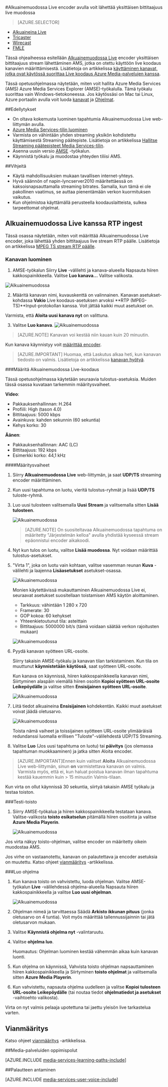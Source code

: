 <properties 
    pageTitle="Lähetä yksittäinen bittitaajuus live stream Alkuainemuodossa Live-encoder määrittäminen | Microsoft Azure" 
    description="Tässä ohjeaiheessa esitellään Alkuainemuodossa Live encoder yksittäisen bittitaajuus stream lähettäminen AMS, jotka on otettu käyttöön live koodaus kanavien määrittämisestä." 
    services="media-services" 
    documentationCenter="" 
    authors="cenkdin" 
    manager="erikre" 
    editor=""/>

<tags 
    ms.service="media-services" 
    ms.workload="media" 
    ms.tgt_pltfrm="na" 
    ms.devlang="ne" 
    ms.topic="article" 
    ms.date="10/12/2016"
    ms.author="cenkdin;anilmur;juliako"/>

#<a name="use-the-elemental-live-encoder-to-send-a-single-bitrate-live-stream"></a>Alkuainemuodossa Live encoder avulla voit lähettää yksittäisen bittitaajuus live muodossa

> [AZURE.SELECTOR]
- [Alkuaineina Live](media-services-configure-elemental-live-encoder.md)
- [Tricaster](media-services-configure-tricaster-live-encoder.md)
- [Wirecast](media-services-configure-wirecast-live-encoder.md)
- [FMLE](media-services-configure-fmle-live-encoder.md)

Tässä ohjeaiheessa esitellään [Alkuainemuodossa Live](http://www.elementaltechnologies.com/products/elemental-live) encoder yksittäisen bittitaajuus stream lähettäminen AMS, jotka on otettu käyttöön live koodaus kanavien määrittämisestä.  Lisätietoja on artikkelissa [käyttäminen kanavat, jotka ovat käytössä suorittaa Live koodaus Azure Media-palvelujen kanssa](media-services-manage-live-encoder-enabled-channels.md).

Tässä opetusohjelmassa näytetään, miten voit hallita Azure Media Services (AMS) Azure Media Services Explorer (AMSE)-työkalulla. Tämä työkalu suorittaa vain Windows-tietokoneessa. Jos käytössäsi on Mac tai Linux, Azure portaalin avulla voit luoda [kanavat](media-services-portal-creating-live-encoder-enabled-channel.md#create-a-channel) ja [Ohjelmat](media-services-portal-creating-live-encoder-enabled-channel.md#create-and-manage-a-program).

##<a name="prerequisites"></a>Edellytykset

- On oltava kokemusta luominen tapahtumia Alkuainemuodossa Live web-liittymän avulla.
- [Azure Media Services-tilin luominen](media-services-portal-create-account.md)
- Varmista on vähintään yhden streaming yksikön kohdistettu käyttämisestä Streaming päätepiste. Lisätietoja on artikkelissa [Hallitse Streaming päätepisteet Media Services-tilin](media-services-portal-manage-streaming-endpoints.md).
- Asenna uusin versio [AMSE](https://github.com/Azure/Azure-Media-Services-Explorer) -työkalun.
- Käynnistä työkalu ja muodostaa yhteyden tiliisi AMS.

##<a name="tips"></a>Vihjeitä

- Käytä mahdollisuuksien mukaan tavallisen internet-yhteys.
- Hyvä säännön of napin-lyncserver2010 määritettäessä on kaksoisnapsauttamalla streaming bitrates. Samalla, kun tämä ei ole pakollinen vaatimus, se auttaa pienentämään verkon kuormituksen vaikutus.
- Kun ohjelmistoa käyttämällä perusteella koodauslaitteista, sulkea tarpeettomat ohjelmat.

## <a name="elemental-live-with-rtp-ingest"></a>Alkuainemuodossa Live kanssa RTP ingest

Tässä osassa näytetään, miten voit määrittää Alkuainemuodossa Live encoder, joka lähettää yhden bittitaajuus live stream RTP päälle.  Lisätietoja on artikkelissa [MPEG TS stream RTP päälle](media-services-manage-live-encoder-enabled-channels.md#channel).

### <a name="create-a-channel"></a>Kanavan luominen

1.  AMSE-työkalun Siirry **Live** -välilehti ja kanava-alueella Napsauta hiiren kakkospainikkeella. Valitse **Luo kanava...** Valitse valikosta.

![Alkuainemuodossa](./media/media-services-elemental-live-encoder/media-services-elemental1.png)

2. Määritä kanavan nimi, kuvauskenttä on valinnainen. Kanavan asetukset-kohdassa **Vakio** Live koodaus-asetuksen arvoksi **RTP (MPEG-TS)**Input-protokollan kanssa. Voit jättää kaikki muut asetukset on.


Varmista, että **Aloita uusi kanava nyt** on valittuna.

3. Valitse **Luo kanava**.
![Alkuainemuodossa](./media/media-services-elemental-live-encoder/media-services-elemental12.png)

>[AZURE.NOTE] Kanavan voi kestää niin kauan kuin 20 minuutin.

Kun kanava käynnistyy voit [määrittää encoder](media-services-configure-elemental-live-encoder.md#configure_elemental_rtp).

>[AZURE.IMPORTANT] Huomaa, että Laskutus alkaa heti, kun kanavan tiedosto on valmis. Lisätietoja on artikkelissa [kanavan hyötyä](media-services-manage-live-encoder-enabled-channels.md#states).

###<a id=configure_elemental_rtp></a>Määritä Alkuainemuodossa Live-koodaus 

Tässä opetusohjelmassa käytetään seuraavia tulostus-asetuksia. Muiden tässä osassa kuvataan tarkemmin määritysvaiheet. 

**Video**:
 
- Pakkauksenhallinnan: H.264 
- Profiili: High (tason 4.0) 
- Bittitaajuus: 5000 kbps 
- Avainkuva: kahden sekunnin (60 sekuntia) 
- Kehys korko: 30
 
**Äänen**:

- Pakkauksenhallinnan: AAC (LC) 
- Bittitaajuus: 192 kbps 
- Esimerkki korko: 44,1 kHz


####<a name="configuration-steps"></a>Määritysvaiheet

1. Siirry **Alkuainemuodossa Live** web-liittymän, ja saat **UDP/TS** streaming encoder määrittäminen. 

2. Kun uusi tapahtuma on luotu, vieritä tulostus-ryhmät ja lisää **UDP/TS** tuloste-ryhmä. 

3. Luo uusi tulosteen valitsemalla **Uusi Stream** ja valitsemalla sitten **Lisää tulosteen**.  
    
    ![Alkuainemuodossa](./media/media-services-elemental-live-encoder/media-services-elemental13.png)
    
    >[AZURE.NOTE] On suositeltavaa Alkuainemuodossa tapahtuma on määritetty "Järjestelmän kelloa" avulla yhdistää kyseessä stream epäonnistui encoder aikakoodi.

4. Nyt kun tulos on luotu, valitse **Lisää muodossa**. Nyt voidaan määrittää tulostus-asetukset. 
5. "Virta 1", joka on luotu vain kohtaan, valitse vasemman reunan **Kuva** -välilehti ja laajenna **Lisäasetukset** asetukset-osassa. 

    ![Alkuainemuodossa](./media/media-services-elemental-live-encoder/media-services-elemental4.png)

    Monien käytettävissä mukauttaminen Alkuainemuodossa Live ei, seuraavat asetukset suositellaan toistamisen AMS käytön aloittaminen. 
    
    - Tarkkuus: vähintään 1 280 x 720 
    - Framerate: 30 
    - GOP kokoa: 60 kehykset 
    - Yhteenkietoutunut tila: asteittain 
    - Bittitaajuus: 5000000 bit/s (tämä voidaan säätää verkon rajoitusten mukaan) 
    

    ![Alkuainemuodossa](./media/media-services-elemental-live-encoder/media-services-elemental5.png)

6. Pyydä kanavan syötteen URL-osoite.
    
    Siirry takaisin AMSE-työkalu ja kanavan tilan tarkistaminen. Kun tila on muuttunut **käynnistetään** **käytössä**, saat syötteen URL-osoite.
      
    Kun kanava on käynnissä, hiiren kakkospainikkeella kanavan nimi, Siirtyminen alaspäin viemällä hiiren osoitin **Kopioi syötteen URL-osoite Leikepöydälle** ja valitse sitten **Ensisijainen syötteen URL-osoite**.  
    
    ![Alkuainemuodossa](./media/media-services-elemental-live-encoder/media-services-elemental6.png)
    
1. Liitä tiedot alkuaineina **Ensisijainen** kohdekentän. Kaikki muut asetukset voivat jäädä oletusarvo.
    
    ![Alkuainemuodossa](./media/media-services-elemental-live-encoder/media-services-elemental14.png)

    Toista nämä vaiheet ja toissijainen syötteen URL-osoite ylimääräisiä redundanssi luomalla erillisen "Tuloste"-välilehdestä UDP/TS Streaming.
    
7. Valitse **Luo** (Jos uusi tapahtuma on luotu) tai **päivitys** (jos olemassa tapahtuman muokkaaminen) ja jatka sitten Aloita encoder. 

>[AZURE.IMPORTANT]Ennen kuin valitset **Aloita** Alkuainemuodossa Live web-liittymän, sinun **on** varmistettava kanavan on valmis. 
>Varmista myös, että ei, kun haluat poistua kanavan ilman tapahtuma kestää kauemmin kuin > 15 minuutin Valmis-tilaan.

Kun virta on ollut käynnissä 30 sekuntia, siirtyä takaisin AMSE työkalu ja testaa toiston.  

###<a name="test-playback"></a>Testi-toisto
  
1. Siirry AMSE-työkalua ja hiiren kakkospainikkeella testataan kanava. Valitse-valikosta **toisto esikatselun** pitämällä hiiren osoitinta ja valitse **Azure Media Playerin**.  

    ![Alkuainemuodossa](./media/media-services-elemental-live-encoder/media-services-elemental8.png)

Jos virta näkyy toisto-ohjelman, valitse encoder on määritetty oikein muodostaa AMS. 

Jos virhe on vastaanotettu, kanavan on palautettava ja encoder asetuksia on muutettu. Katso ohjeet [vianmääritys](media-services-troubleshooting-live-streaming.md) -artikkelissa.   

###<a name="create-a-program"></a>Luo ohjelma

1. Kun kanava toisto on vahvistettu, luoda ohjelman. Valitse AMSE-työkalun **Live** -välilehdessä ohjelma-alueella Napsauta hiiren kakkospainikkeella ja valitse **Luo uusi ohjelman**.  

    ![Alkuainemuodossa](./media/media-services-elemental-live-encoder/media-services-elemental9.png)

2. Ohjelman nimeä ja tarvittaessa Säädä **Arkisto ikkunan pituus** (jonka oletusarvo on 4 tuntia). Voit myös määrittää tallennussijainnin tai jätä oletusarvon mukaan.  
3. Valitse **Käynnistä ohjelma nyt** -valintaruutu.
4. Valitse **ohjelma luo**.  
  
    Huomautus: Ohjelman luominen kestää vähemmän aikaa kuin kanavan luonti.    
 
5. Kun ohjelma on käynnissä, Vahvista toisto ohjelman napsauttaminen hiiren kakkospainikkeella ja Siirtyminen **toisto ohjelmat** ja valitsemalla sitten **Azure Media Playerin**.  
6. Kun vahvistettu, napsauta ohjelma uudelleen ja valitse **Kopioi tulosteen URL-osoite Leikepöydälle** (tai noutaa tiedot **ohjelmatiedot ja asetukset** -vaihtoehto valikosta). 

Virta on nyt valmis pelaaja upotettuna tai jaettu yleisön live tarkastelua varten.  

## <a name="troubleshooting"></a>Vianmääritys

Katso ohjeet [vianmääritys](media-services-troubleshooting-live-streaming.md) -artikkelissa. 


##<a name="media-services-learning-paths"></a>Media-palveluiden oppimispolut

[AZURE.INCLUDE [media-services-learning-paths-include](../../includes/media-services-learning-paths-include.md)]

##<a name="provide-feedback"></a>Palautteen antaminen

[AZURE.INCLUDE [media-services-user-voice-include](../../includes/media-services-user-voice-include.md)]
